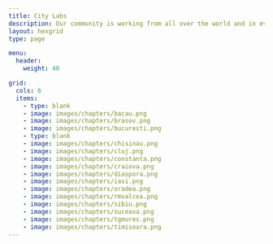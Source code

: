```yaml
---
title: City Labs
description: Our community is working from all over the world and in every major city in Romania. Here are the most active local communities. Is your city below? if not, drop us an e-mail and let's start a new City Lab together!
layout: hexgrid
type: page

menu: 
  header:
    weight: 40

grid:
  cols: 6
  items:
    - type: blank
    - image: images/chapters/bacau.png
    - image: images/chapters/brasov.png
    - image: images/chapters/bucuresti.png
    - type: blank
    - image: images/chapters/chisinau.png
    - image: images/chapters/cluj.png
    - image: images/chapters/constanta.png
    - image: images/chapters/craiova.png
    - image: images/chapters/diaspora.png
    - image: images/chapters/iasi.png
    - image: images/chapters/oradea.png
    - image: images/chapters/rmvalcea.png
    - image: images/chapters/sibiu.png
    - image: images/chapters/suceava.png
    - image: images/chapters/tgmures.png
    - image: images/chapters/timisoara.png
---
```

